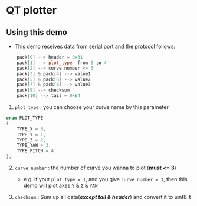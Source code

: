 # QT plotter

## Using this demo

* This demo receives data from serial port and the protocol follows:
    
```c++
    pack[0] --> header = 0x31
    pack[1] --> plot_type  from 0 to 4
    pack[2] --> curve number <= 3
    pack[3] & pack[4] --> value1
    pack[5] & pack[6] --> value2
    pack[7] & pack[8] --> value3
    pack[9] --> checksum
    pack[10] --> tail = 0xE4
```

1. `plot_type` : you can choose your curve name by this parameter

```c++
enum PLOT_TYPE
{
    TYPE_X = 0,
    TYPE_Y = 1,
    TYPE_Z = 2,
    TYPE_YAW = 3,
    TYPE_PITCH = 4
};
```    

2. `curve number` : the number of curve you wanna to plot       (**must <= 3**)
    
    * e.g. if your `plot_type = 1`, and you give `curve_number = 3`, then this demo will plot axes `Y` & `Z` & `YAW`

3. `chechsum` : Sum up all data(***except tail & header***) and convert it to uint8_t


